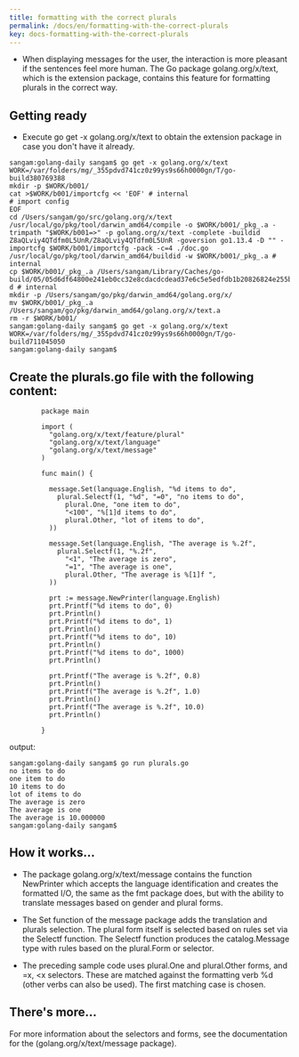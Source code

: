 ```yaml
---
title: formatting with the correct plurals
permalink: /docs/en/formatting-with-the-correct-plurals
key: docs-formatting-with-the-correct-plurals
---
```


- When displaying messages for the user, the interaction is more pleasant if the sentences feel more human. 
The Go package golang.org/x/text, which is the extension package, contains this feature for formatting plurals 
in the correct way.

## Getting ready

- Execute go get -x golang.org/x/text to obtain the extension package in case you don't have it already.

```
sangam:golang-daily sangam$ go get -x golang.org/x/text
WORK=/var/folders/mg/_355pdvd741cz0z99ys9s66h0000gn/T/go-build380769388
mkdir -p $WORK/b001/
cat >$WORK/b001/importcfg << 'EOF' # internal
# import config
EOF
cd /Users/sangam/go/src/golang.org/x/text
/usr/local/go/pkg/tool/darwin_amd64/compile -o $WORK/b001/_pkg_.a -trimpath "$WORK/b001=>" -p golang.org/x/text -complete -buildid Z8aQLviy4QTdfm0L5UnR/Z8aQLviy4QTdfm0L5UnR -goversion go1.13.4 -D "" -importcfg $WORK/b001/importcfg -pack -c=4 ./doc.go
/usr/local/go/pkg/tool/darwin_amd64/buildid -w $WORK/b001/_pkg_.a # internal
cp $WORK/b001/_pkg_.a /Users/sangam/Library/Caches/go-build/05/05d6df64800e241eb0cc32e8cdacdcdead37e6c5e5edfdb1b20826824e255b13-d # internal
mkdir -p /Users/sangam/go/pkg/darwin_amd64/golang.org/x/
mv $WORK/b001/_pkg_.a /Users/sangam/go/pkg/darwin_amd64/golang.org/x/text.a
rm -r $WORK/b001/
sangam:golang-daily sangam$ go get -x golang.org/x/text
WORK=/var/folders/mg/_355pdvd741cz0z99ys9s66h0000gn/T/go-build711045050
sangam:golang-daily sangam$ 
```
## Create the plurals.go file with the following content:
```
        package main

        import (
          "golang.org/x/text/feature/plural"
          "golang.org/x/text/language"
          "golang.org/x/text/message"
        )

        func main() {

          message.Set(language.English, "%d items to do",
            plural.Selectf(1, "%d", "=0", "no items to do",
              plural.One, "one item to do",
              "<100", "%[1]d items to do",
              plural.Other, "lot of items to do",
          ))

          message.Set(language.English, "The average is %.2f",
            plural.Selectf(1, "%.2f",
              "<1", "The average is zero",
              "=1", "The average is one",
              plural.Other, "The average is %[1]f ",
          ))

          prt := message.NewPrinter(language.English)
          prt.Printf("%d items to do", 0)
          prt.Println()
          prt.Printf("%d items to do", 1)
          prt.Println()
          prt.Printf("%d items to do", 10)
          prt.Println()
          prt.Printf("%d items to do", 1000)
          prt.Println()

          prt.Printf("The average is %.2f", 0.8)
          prt.Println()
          prt.Printf("The average is %.2f", 1.0)
          prt.Println()
          prt.Printf("The average is %.2f", 10.0)
          prt.Println()

        }

```
output:

```
sangam:golang-daily sangam$ go run plurals.go
no items to do
one item to do
10 items to do
lot of items to do
The average is zero
The average is one
The average is 10.000000 
sangam:golang-daily sangam$ 
```
## How it works...

- The package golang.org/x/text/message contains the function NewPrinter which accepts the language identification and creates the formatted I/O, the same as the fmt package does, but with the ability to translate messages based on gender and plural forms.

- The Set function of the message package adds the translation and plurals selection. The plural form itself is selected based on rules set via the Selectf function. The Selectf function produces the catalog.Message type with rules based on the plural.Form or selector.

- The preceding sample code uses plural.One and plural.Other forms, and =x, <x selectors. These are matched against the formatting verb %d (other verbs can also be used). The first matching case is chosen.

## There's more...

For more information about the selectors and forms, see the documentation for the (golang.org/x/text/message package).
